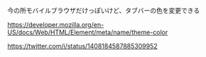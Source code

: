 今の所モバイルブラウザだけっぽいけど、タブバーの色を変更できる

https://developer.mozilla.org/en-US/docs/Web/HTML/Element/meta/name/theme-color

https://twitter.com/i/status/1408184587885309952
